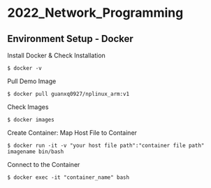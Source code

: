 # 2022_Network_Programming

## Environment Setup - Docker

Install Docker & Check Installation
```
$ docker -v
```

Pull Demo Image
```
$ docker pull guanxq0927/nplinux_arm:v1
```
Check Images
```
$ docker images
```

Create Container: Map Host File to Container
```
$ docker run -it -v "your host file path":"container file path" imagename bin/bash
```

Connect to the Container
```
$ docker exec -it "container_name" bash
```
